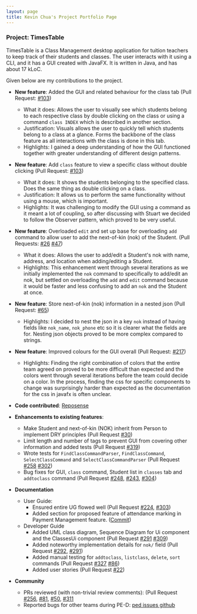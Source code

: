 ```yaml
---
layout: page
title: Kevin Chua's Project Portfolio Page
---
```


### Project: TimesTable

TimesTable is a Class Management desktop application for tuition teachers to keep track of their students 
and classes. The user interacts with it using a CLI, and it has a GUI created with JavaFX. It is written in Java, 
and has about 17 kLoC.

Given below are my contributions to the project.

* **New feature**: Added the GUI and related behaviour for the class tab (Pull Request: [\#103](https://github.com/AY2122S1-CS2103T-F11-1/tp/pull/103))
  * What it does: Allows the user to visually see which students belong to each respective class by double clicking on the class
    or using a command `class INDEX` which is described in another section.
  * Justification: Visuals allows the user to quickly tell which students belong to a class at a glance. 
  Forms the backbone of the class feature as all interactions with the class is done in this tab.
  * Highlights: I gained a deep understanding of how the GUI functioned together with greater understanding of different design patterns.

* **New feature**: Add `class` feature to view a specific class without double clicking (Pull Request: [\#103](https://github.com/AY2122S1-CS2103T-F11-1/tp/pull/103))
  * What it does: It shows the students belonging to the specified class. Does the same thing as double clicking on a class.
  * Justification: It allows us to perform the same functionality without using a mouse, which is important.
  * Highlights: It was challenging to modify the GUI using a command as it meant a lot of coupling, so after discussing with Stuart we decided to follow the Observer pattern,
    which proved to be very useful.

* **New feature**: Overloaded `edit` and set up base for overloading `add` command to allow user to add the next-of-kin (nok) of the Student. (Pull Requests: [\#26](https://github.com/AY2122S1-CS2103T-F11-1/tp/pull/26) [\#47](https://github.com/AY2122S1-CS2103T-F11-1/tp/pull/47))
  * What it does: Allows the user to add/edit a Student's nok with name, address, and location when adding/editing a Student.
  * Highlights: This enhancement went through several iterations as we initially implemented the
  `nok` command to specifically to add/edit an nok, but settled on overloading the `add` and `edit` command because it would
  be faster and less confusing to add an `nok` and the Student at once.
 
* **New feature**: Store next-of-kin (nok) information in a nested json (Pull Request: [\#65](https://github.com/AY2122S1-CS2103T-F11-1/tp/pull/65))
    * Highlights: I decided to nest the json in a key `nok` instead of having fields like `nok_name`, `nok_phone` etc so it is clearer what the fields are for. Nesting json objects proved to be more complex compared to strings.

* **New feature**: Improved colours for the GUI overall (Pull Request: [\#217](https://github.com/AY2122S1-CS2103T-F11-1/tp/pull/217))
    * Highlights: Finding the right combination of colors that the entire team agreed on proved to be more difficult than expected and the colors went through several iterations before the team could decide on a color. In the process, finding the css for specific components to change was surprisingly harder than expected as the documentation for the css in javafx is often unclear.

* **Code contributed**: [Reposense](https://nus-cs2103-ay2122s1.github.io/tp-dashboard/?search=yourally2&sort=groupTitle&sortWithin=title&timeframe=commit&mergegroup=&groupSelect=groupByRepos&breakdown=true&checkedFileTypes=docs~functional-code~test-code~other&since=2021-09-17&tabOpen=true&tabType=authorship&tabAuthor=yourally2&tabRepo=AY2122S1-CS2103T-F11-1%2Ftp%5Bmaster%5D&authorshipIsMergeGroup=false&authorshipFileTypes=docs~functional-code~test-code&authorshipIsBinaryFileTypeChecked=false)
  
* **Enhancements to existing features**:
    * Make Student and next-of-kin (NOK) inherit from Person to implement DRY principles (Pull Request [\#30](https://github.com/AY2122S1-CS2103T-F11-1/tp/pull/30))
    * Limit length and number of tags to prevent GUI from covering other information and added tests (Pull Request [\#319](https://github.com/AY2122S1-CS2103T-F11-1/tp/pull/319))
    * Wrote tests for `FindClassCommandParser`, `FindClassCommand`, `SelectClassCommand` and `SelectClassCommandParser` (Pull Request [\#258](https://github.com/AY2122S1-CS2103T-F11-1/tp/pull/258) [\#302](https://github.com/AY2122S1-CS2103T-F11-1/tp/pull/302))
    * Bug fixes for GUI, `class` command, Student list in `classes` tab and `addtoclass` command (Pull Request 
      [\#248](https://github.com/AY2122S1-CS2103T-F11-1/tp/pull/248),
      [\#243](https://github.com/AY2122S1-CS2103T-F11-1/tp/pull/243),
      [\#304](https://github.com/AY2122S1-CS2103T-F11-1/tp/pull/304))
  
* **Documentation**
  * User Guide:
    * Ensured entire UG flowed well (Pull Request [\#224](https://github.com/AY2122S1-CS2103T-F11-1/tp/pull/224), [\#303](https://github.com/AY2122S1-CS2103T-F11-1/tp/pull/303))
    * Added section for proposed feature of attendance marking in Payment Management feature. ([Commit](https://github.com/AY2122S1-CS2103T-F11-1/tp/pull/319/commits/effd6fbe0d67a6ed821fa16581e7ed3fd3e9cd32))
  * Developer Guide
    * Added UML class diagram, Sequence Diagram for Ui component and the ClassesUi component (Pull Request [\#291](https://github.com/AY2122S1-CS2103T-F11-1/tp/pull/291) [\#309](https://github.com/AY2122S1-CS2103T-F11-1/tp/pull/309))
    * Added noteworthy implementation details for `nok/` field (Pull Request [\#292](https://github.com/AY2122S1-CS2103T-F11-1/tp/pull/292), [\#291](https://github.com/AY2122S1-CS2103T-F11-1/tp/pull/291))
    * Added manual testing for `addtoclass`, `listclass`, `delete`, `sort` commands (Pull Request [\#327](https://github.com/AY2122S1-CS2103T-F11-1/tp/pull/327) [\#86](https://github.com/AY2122S1-CS2103T-F11-1/tp/pull/86))
    * Added user stories (Pull Request [\#22](https://github.com/AY2122S1-CS2103T-F11-1/tp/pull/22))
  
* **Community**
  * PRs reviewed (with non-trivial review comments): (Pull Request
    [\#256](https://github.com/AY2122S1-CS2103T-F11-1/tp/pull/256),
    [\#81](https://github.com/AY2122S1-CS2103T-F11-1/tp/pull/81),
    [\#50](https://github.com/AY2122S1-CS2103T-F11-1/tp/pull/50),
    [\#311](https://github.com/AY2122S1-CS2103T-F11-1/tp/pull/311)
  * Reported bugs for other teams during PE-D: [ped issues github](https://github.com/yourally2/ped/issues)

